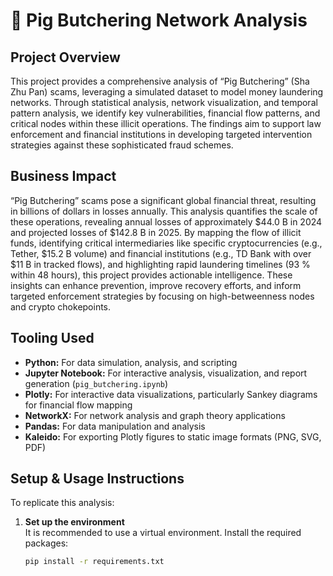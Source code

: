 # 🐷 Pig Butchering Network Analysis

## Project Overview

This project provides a comprehensive analysis of “Pig Butchering” (Sha Zhu Pan) scams, leveraging a simulated dataset to model money laundering networks. Through statistical analysis, network visualization, and temporal pattern analysis, we identify key vulnerabilities, financial flow patterns, and critical nodes within these illicit operations. The findings aim to support law enforcement and financial institutions in developing targeted intervention strategies against these sophisticated fraud schemes.

## Business Impact

“Pig Butchering” scams pose a significant global financial threat, resulting in billions of dollars in losses annually. This analysis quantifies the scale of these operations, revealing annual losses of approximately \$44.0 B in 2024 and projected losses of \$142.8 B in 2025. By mapping the flow of illicit funds, identifying critical intermediaries like specific cryptocurrencies (e.g., Tether, \$15.2 B volume) and financial institutions (e.g., TD Bank with over \$11 B in tracked flows), and highlighting rapid laundering timelines (93 % within 48 hours), this project provides actionable intelligence. These insights can enhance prevention, improve recovery efforts, and inform targeted enforcement strategies by focusing on high-betweenness nodes and crypto chokepoints.

## Tooling Used

* **Python:** For data simulation, analysis, and scripting  
* **Jupyter Notebook:** For interactive analysis, visualization, and report generation (`pig_butchering.ipynb`)  
* **Plotly:** For interactive data visualizations, particularly Sankey diagrams for financial flow mapping  
* **NetworkX:** For network analysis and graph theory applications  
* **Pandas:** For data manipulation and analysis  
* **Kaleido:** For exporting Plotly figures to static image formats (PNG, SVG, PDF)

## Setup & Usage Instructions

To replicate this analysis:

1. **Set up the environment**  
   It is recommended to use a virtual environment. Install the required packages:
   ```bash
   pip install -r requirements.txt
